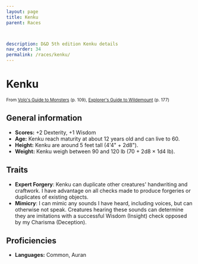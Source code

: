 ```yaml
---
layout: page
title: Kenku
parent: Races



description: D&D 5th edition Kenku details
nav_order: 34
permalink: /races/kenku/
---
```


# Kenku

<small>From <a target="_blank" href="https://dnd.wizards.com/products/tabletop-games/rpg-products/volos-guide-to-monsters">Volo's Guide to Monsters</a> (p. 109), <a target="_blank" href="https://dnd.wizards.com/products/wildemount">Explorer's Guide to Wildemount</a> (p. 177)</small>


## General information

- **Scores:** +2 Dexterity, +1 Wisdom
- **Age:** Kenku reach maturity at about 12 years old and can live to 60.
- **Height:** Kenku are around 5 feet tall (4'4" + 2d8").
- **Weight:** Kenku weigh between 90 and 120 lb (70 + 2d8 × 1d4 lb).

## Traits

- **Expert Forgery**: Kenku can duplicate other creatures' handwriting and craftwork. I have advantage on all checks made to produce forgeries or duplicates of existing objects.
- **Mimicry**: I can mimic any sounds I have heard, including voices, but can otherwise not speak. Creatures hearing these sounds can determine they are imitations with a successful Wisdom (Insight) check opposed by my Charisma (Deception).

## Proficiencies

- **Languages:** Common, Auran
